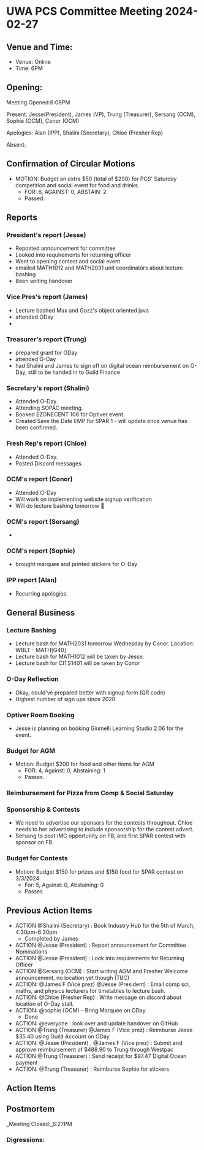 # UWA PCS Committee Meeting 2024-02-27

## Venue and Time:
- Venue: Online
- Time: 6PM

## Opening:

Meeting Opened:6:06PM

Present: Jesse(President), James (VP), Trung (Treasurer),  Sersang (OCM), Sophie (OCM), Conor (OCM)

Apologies: Alan (IPP), Shalini (Secretary), Chloe (Fresher Rep)

Absent: 

## Confirmation of Circular Motions
- MOTION: Budget an extra $50 (total of $200) for PCS' Saturday competition and  social event for food and drinks.
    - FOR: 6, AGAINST: 0, ABSTAIN: 2
    - Passed.


## Reports

### President's report (Jesse)
- Reposted announcement for committee
- Looked into requirements for returning officer
- Went to opening contest and social event
- emailed MATH1012 and MATH2031 unit coordinators about lecture bashing
- Been writing handover

### Vice Pres's report (James)
- Lecture bashed Max and Gozz's object oriented java
- attended ODay
- 

### Treasurer's report (Trung)
- prepared grant for ODay
- attended O-Day
- had Shalini and James to sign off on digital ocean reimbursement on O-Day, still to be handed in to Guild Finance


### Secretary's report (Shalini)
- Attended O-Day.
- Attending SOPAC meeting.
- Booked EZONECENT 106 for Optiver event.
- Created Save the Date EMP for SPAR 1 - will update once venue has been confirmed.

### Fresh Rep's report (Chloe)
- Attended O-Day.
- Posted Discord messages.

### OCM's report (Conor)
- Attended O-Day
- Will work on implementing website signup verification
- Will do lecture bashing tomorrow 🫡

### OCM's report (Sersang)
- 


### OCM's report (Sophie)
- brought marquee and printed stickers for O-Day

### IPP report (Alan)
- Recurring apologies.



## General Business
### Lecture Bashing
- Lecture bash for MATH2031 tomorrow Wednesday by Conor. Location: WBLT - MATH[G40] 
- Lecture bash for MATH1012 will be taken by Jesse.  
- Lecture bash for CITS1401 will be taken by Conor


### O-Day Reflection
- Okay, could've prepared better with signup form (QR code)
- Highest number of sign ups since 2020. 

### Optiver Room Booking
- Jesse is planning on booking Giumelli Learning Studio 2.06 for the event. 

### Budget for AGM
- Motion: Budget $200 for food and other items for AGM 
    - FOR: 4, Against: 0, Abstaining: 1
    - Passes. 

### Reimbursement for Pizza from Comp & Social Saturday
### Sponsorship & Contests
- We need to advertise our sponsors for the contests throughout. Chloe needs to her advertising to include sponsorship for the contest advert. 
- Sersang to post IMC opportunity on FB, and first SPAR contest with sponsor on FB. 

### Budget for Contests
- Motion: Budget $150 for prizes and $150 food for SPAR contest on 3/3/2024
    - For: 5, Against: 0, Abstaining: 0
    - Passes


## Previous Action Items
* ACTION @Shalini (Secretary)  : Book Industry Hub for the 5th of March, 4:30pm-6:30pm
    * Completed by James
* ACTION @Jesse (President) : Repost announcement for Committee Nominations
* ACTION @Jesse (President) : Look into requirements for Returning Officer
* ACTION @Sersang (OCM) : Start writing AGM and Fresher Welcome announcement, no location yet though (TBC)
* ACTION: @James F (Vice prez)  @Jesse (President)  : Email comp sci, maths, and physics lecturers for timetables to lecture bash.
* ACTION: @Chloe (Fresher Rep)  : Write message on discord about location of O-Day stall.
* ACTION: @sophie (OCM) - Bring Marquee on ODay
    * Done
* ACTION: @everyone : look over and update handover on GitHub
* ACTION @Trung (Treasurer)  @James F (Vice prez) : Reimburse Jesse $35.40 using Guild Account on ODay
* ACTION: @Jesse (President)  , @James F (Vice prez)  : Submit and approve reimbursement of $488.90 to Trung through Westpac
* ACTION @Trung (Treasurer)  : Send receipt for $97.47 Digital Ocean payment
* ACTION: @Trung (Treasurer)  : Reimburse Sophie for stickers.

## Action Items


## Postmortem

_Meeting Closed:_6:27PM 

### Digressions: 
